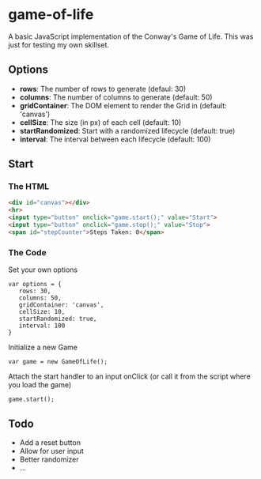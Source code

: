 # game-of-life

A basic JavaScript implementation of the Conway's Game of Life. This was just for testing my own skillset.

## Options

 - **rows**: The number of rows to generate (defaul: 30)  
 - **columns**: The number of columns to generate (default: 50)  
 - **gridContainer**: The DOM element to render the Grid in (default: 'canvas')  
 - **cellSize**: The size (in px) of each cell (default: 10)   
 - **startRandomized**: Start with a randomized lifecycle (default: true)  
 - **interval**: The interval between each lifecycle (default: 100)  

## Start

### The HTML

```html
<div id="canvas"></div>
<hr>
<input type="button" onclick="game.start();" value="Start">
<input type="button" onclick="game.stop();" value="Stop">
<span id="stepCounter">Steps Taken: 0</span>
```

### The Code

Set your own options

```
var options = {
   rows: 30,
   columns: 50,
   gridContainer: 'canvas',
   cellSize: 10,
   startRandomized: true,
   interval: 100
}
```

Initialize a new Game

```
var game = new GameOfLife();
```

Attach the start handler to an input onClick (or call it from the script where you load the game)

```
game.start();
```

## Todo

 - Add a reset button  
 - Allow for user input  
 - Better randomizer  
 - ...  